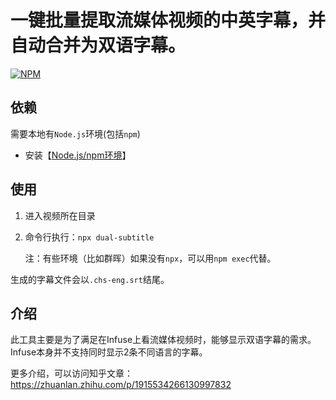 # 一键批量提取流媒体视频的中英字幕，并自动合并为双语字幕。
[![NPM](https://nodei.co/npm/dual-subtitle.png?downloads=true)](https://www.npmjs.com/package/dual-subtitle)

## 依赖
需要本地有`Node.js`环境(包括`npm`)

* 安装【[Node.js/npm环境](https://nodejs.org/zh-cn/)】

## 使用

1. 进入视频所在目录
2. 命令行执行：`npx dual-subtitle`

   注：有些环境（比如群晖）如果没有`npx`，可以用`npm exec`代替。

生成的字幕文件会以`.chs-eng.srt`结尾。

## 介绍
此工具主要是为了满足在Infuse上看流媒体视频时，能够显示双语字幕的需求。Infuse本身并不支持同时显示2条不同语言的字幕。

更多介绍，可以访问知乎文章：https://zhuanlan.zhihu.com/p/1915534266130997832
